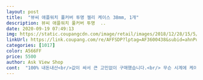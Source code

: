 ```yaml
---
layout: post 
title:  "뷰씨 애플워치 풀커버 투명 젤리 케이스 38mm, 1개" 
description: 뷰씨 애플워치 풀커버 투명  ..
date: 2020-09-19 07:49:13 
img: https://static.coupangcdn.com/image/retail/images/2018/12/28/15/5/a468b7a1-c2b5-4024-9029-8f52f2f04ee5.jpg 
linkUrl: https://link.coupang.com/re/AFFSDP?lptag=AF3600438&subid=ahnPublicAsk&pageKey=172082236&itemId=491979389&vendorItemId=4246200475&traceid=V0-113-8100872c20647896 
categories: [1017] 
color: A566FF 
price: 5500 
author: Ask View Shop 
cont:  "100% 내돈내산<br/>값이 싸서 큰 고민없이 구매했습니다.<br/> 무슨 시계에 케이스까지 끼워?! 라는 생각으로 케이스 없이 살았습니다.<br/> 애플워치가 두께가 꽤 있다보니 여기저기 부딪히게 되더라고요.<br/> 소리가 날 때마다 마음이 아팠습니다.<br/> 그러다 액정에 아주 살짝 금이 갔더라고요... <br/>미세하게.<br/>.<br/> 뒤늦게 후회하고 케이스 삽니다.<br/> 케이스 없는 분들은 꼭 사세요ㅠㅠ 케이스끼우면 엄청 두꺼워 보일까봐 안끼웠던건데 생각보다 괜찮습니다.<br/> 끼우는 것도 금방 끼웠습니다.<br/> 크기도 애플워치 3 38에 딱 맞게 들어갑니다.<br/> 터치도 잘 됩니다.<br/> 아직 운동할 때 써보지는 않았습니다.<br/> 사진으로 잘 보이지는 않는데 안에 도트로 처리되어있습니다.<br/><br/>그냥 좋은후기들도 있으니까 믿고 급한대로 저렴하기까지 한 뷰씨젤리케이스를 주문하게되었어요.<br/> 배송이 오기만을 목빠지게 기다렸다가 배송되자마자 기대감에 포장을<br/>기스없이 잘왔어요! 부해보인다 애플워치가 뚜꺼워 보이는것같다는 분들이 많아서 고민진짜 많이 했는데 하나도 안두꺼워보이고 차라리 끼운게 더 간지나고 예쁜데요??<br/>뜯었는데 사진에 보이는대로 노란색종이케이스가 찌그러져있더라고용.<br/> 제품에 문제는 없었지만 그래두 새상품인데 저렇게되어있어서 별 1개 뺐습니다.<br/> 첨엔 어떻게 끼우는지 몰라서 헤매다가 스트랩빼고 끼우니 잘 들어가더라구요ㅋㅋㅋㅋ케이스 씌워서 터치해보니 터치가 꽤 잘먹혀요! 터치가 나름 잘되는편이라 저는 후회없이 좋은 구매를 했다고 생각합니다.<br/> 그래서 추천합니당ㅋㅋ 강화유리처럼 깨질위험도 없고 풀로 보호해주니까 넘나 좋네요!<br/>로켓 배송 아니여서 좀 아쉬운게 함정 ㅜㅜ 그래도 무료배송이라 좋습니다 ㅎㅎ<br/>로켓배송으로 자정전까지 주문하면 담날 바로 도착해서 주문했어요! 애플워치를 사기전에 미리 주문했으면 좋았을텐데 아쉽게도 뒤늦게 주문해버렸어요ㅋㅋ 나의 애플워치는 소즁하니까! 애플워치를보호하기에 어떤제품이 좋을지 고민을 한참하느라 늦게 주문했어요.<br/> 보통 강화유리필름을 붙이거나 풀커버젤리케이스를 많이 사용하더라구요.<br/> 젤리케이스가 터치감이 별로라는 후기들이 꽤많아서 베젤링이랑 필름을 따로 사서 붙일까 고민도했는데 은근 베젤링이 가격이 좀 나가더라구여... <br/> 액정도 보호안해주면서 더 비싸고... <br/> ㅜㅜㅜ<br/>액정 필름 붙이고 다녔는데 제가 좀 덜렁거리는 편이라 항상 액정필름이 들려있고 그러더라구요.<br/> 그리고 옆쪽 4 모서리는 꼼꼼하게 붙이는게 어렵고 힘들어서 필름 4개나 버렸고.<br/>.<br/> (필름 잘붙이는편에 속함) 처음부터 그냥 투명케이스 지를걸 그랬어요... <br/> 투명케이스다보니 때는 타겟죠?? 그럼 한 몇개월 뒤에 또 구매하려구요 ㅎㅎ 감사합니당!<br/>역시 쿠팡하면 로켓배송 ❤️<br/>" 
---
```

